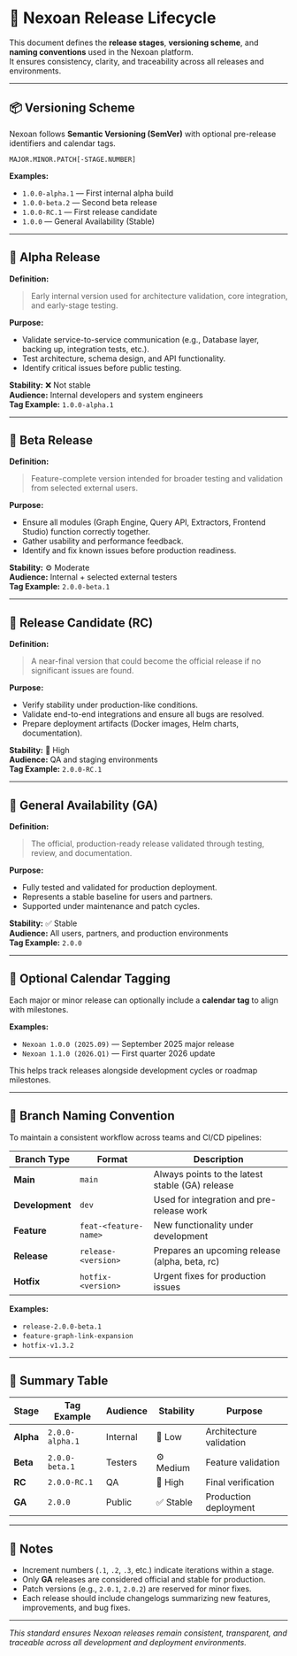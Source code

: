 # 🧭 Nexoan Release Lifecycle

This document defines the **release stages**, **versioning scheme**, and **naming conventions** used in the Nexoan platform.  
It ensures consistency, clarity, and traceability across all releases and environments.

---

## 📦 Versioning Scheme

Nexoan follows **Semantic Versioning (SemVer)** with optional pre-release identifiers and calendar tags.

```
MAJOR.MINOR.PATCH[-STAGE.NUMBER]
```

**Examples:**
- `1.0.0-alpha.1` — First internal alpha build  
- `1.0.0-beta.2` — Second beta release  
- `1.0.0-RC.1` — First release candidate  
- `1.0.0` — General Availability (Stable)  

---

## 🧪 Alpha Release

**Definition:**  
> Early internal version used for architecture validation, core integration, and early-stage testing.

**Purpose:**  
- Validate service-to-service communication (e.g., Database layer, backing up, integration tests, etc.).  
- Test architecture, schema design, and API functionality.  
- Identify critical issues before public testing.

**Stability:** ❌ Not stable  
**Audience:** Internal developers and system engineers  
**Tag Example:** `1.0.0-alpha.1`

---

## 🧭 Beta Release

**Definition:**  
> Feature-complete version intended for broader testing and validation from selected external users.

**Purpose:**  
- Ensure all modules (Graph Engine, Query API, Extractors, Frontend Studio) function correctly together.  
- Gather usability and performance feedback.  
- Identify and fix known issues before production readiness.

**Stability:** ⚙️ Moderate  
**Audience:** Internal + selected external testers  
**Tag Example:** `2.0.0-beta.1`

---

## 🧩 Release Candidate (RC)

**Definition:**  
> A near-final version that could become the official release if no significant issues are found.

**Purpose:**  
- Verify stability under production-like conditions.  
- Validate end-to-end integrations and ensure all bugs are resolved.  
- Prepare deployment artifacts (Docker images, Helm charts, documentation).

**Stability:** 🧩 High  
**Audience:** QA and staging environments  
**Tag Example:** `2.0.0-RC.1`

---

## 🚀 General Availability (GA)

**Definition:**  
> The official, production-ready release validated through testing, review, and documentation.

**Purpose:**  
- Fully tested and validated for production deployment.  
- Represents a stable baseline for users and partners.  
- Supported under maintenance and patch cycles.

**Stability:** ✅ Stable  
**Audience:** All users, partners, and production environments  
**Tag Example:** `2.0.0`

---

## 📅 Optional Calendar Tagging

Each major or minor release can optionally include a **calendar tag** to align with milestones.

**Examples:**
- `Nexoan 1.0.0 (2025.09)` — September 2025 major release  
- `Nexoan 1.1.0 (2026.Q1)` — First quarter 2026 update  

This helps track releases alongside development cycles or roadmap milestones.

---

## 🌿 Branch Naming Convention

To maintain a consistent workflow across teams and CI/CD pipelines:

| Branch Type | Format | Description |
|--------------|--------|-------------|
| **Main** | `main` | Always points to the latest stable (GA) release |
| **Development** | `dev` | Used for integration and pre-release work |
| **Feature** | `feat-<feature-name>` | New functionality under development |
| **Release** | `release-<version>` | Prepares an upcoming release (alpha, beta, rc) |
| **Hotfix** | `hotfix-<version>` | Urgent fixes for production issues |

**Examples:**
- `release-2.0.0-beta.1`  
- `feature-graph-link-expansion`  
- `hotfix-v1.3.2`

---

## 🧠 Summary Table

| Stage | Tag Example | Audience | Stability | Purpose |
|--------|--------------|-----------|------------|----------|
| **Alpha** | `2.0.0-alpha.1` | Internal | 🚧 Low | Architecture validation |
| **Beta** | `2.0.0-beta.1` | Testers | ⚙️ Medium | Feature validation |
| **RC** | `2.0.0-RC.1` | QA | 🧩 High | Final verification |
| **GA** | `2.0.0` | Public | ✅ Stable | Production deployment |

---

## 🧩 Notes

- Increment numbers (`.1`, `.2`, `.3`, etc.) indicate iterations within a stage.  
- Only **GA** releases are considered official and stable for production.  
- Patch versions (e.g., `2.0.1`, `2.0.2`) are reserved for minor fixes.  
- Each release should include changelogs summarizing new features, improvements, and bug fixes.

---

_This standard ensures Nexoan releases remain consistent, transparent, and traceable across all development and deployment environments._
